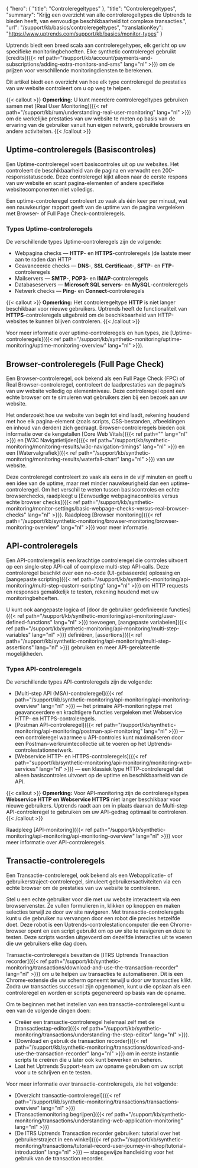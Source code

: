 {
  "hero": {
    "title": "Controleregeltypes"
  },
  "title": "Controleregeltypes",
  "summary": "Krijg een overzicht van alle controleregeltypes die Uptrends te bieden heeft, van eenvoudige beschikbaarheid tot complexe transacties.",
  "url": "/support/kb/basics/controleregeltypes",
  "translationKey": "https://www.uptrends.com/support/kb/basics/monitor-types"
}

Uptrends biedt een breed scala aan controleregeltypes, elk gericht op uw specifieke monitoringbehoeften. Elke synthetic controleregel gebruikt [credits]({{< ref path="/support/kb/account/payments-and-subscriptions/adding-extra-monitors-and-sms" lang="nl" >}}) om de prijzen voor verschillende monitoringdiensten te berekenen.

Dit artikel biedt een overzicht van hoe elk type controleregel de prestaties van uw website controleert om u op weg te helpen.

{{< callout >}} **Opmerking:** U kunt meerdere controleregeltypes gebruiken samen met [Real User Monitoring]({{< ref path="/support/kb/rum/understanding-real-user-monitoring" lang="nl" >}}) om de werkelijke prestaties van uw website te meten op basis van de ervaring van de gebruiker vanuit hun eigen netwerk, gebruikte browsers en andere activiteiten. {{< /callout >}}

## Uptime-controleregels (Basiscontroles)

Een Uptime-controleregel voert basiscontroles uit op uw websites. Het controleert de beschikbaarheid van de pagina en verwacht een 200-responsstatuscode. Deze controleregel kijkt alleen naar de eerste respons van uw website en scant pagina-elementen of andere specifieke websitecomponenten niet volledigs. 

Een uptime-controleregel controleert zo vaak als één keer per minuut, wat een nauwkeuriger rapport geeft van de uptime van de pagina vergeleken met Browser- of Full Page Check-controleregels.

### Types Uptime-controleregels

De verschillende types Uptime-controleregels zijn de volgende:

- Webpagina checks — **HTTP**- en **HTTPS**-controleregels (de laatste meer aan te raden dan HTTP
- Geavanceerde checks — **DNS**-, **SSL Certificaat**-, **SFTP**- en **FTP**-controleregels
- Mailservers — **SMTP**-, **POP3**- en **IMAP**-controleregels
- Databaseservers — **Microsoft SQL servers**- en **MySQL**-controleregels
- Netwerk checks — **Ping**- en **Connect**-controleregels

{{< callout >}} **Opmerking:** Het controleregeltype **HTTP** is niet langer beschikbaar voor nieuwe gebruikers. Uptrends heeft de functionaliteit van **HTTPS**-controleregels uitgebreid om de beschikbaarheid van HTTP-websites te kunnen blijven controleren. {{< /callout >}}

Voor meer informatie over uptime-controleregels en hun types, zie [Uptime-controleregels]({{< ref path="/support/kb/synthetic-monitoring/uptime-monitoring/uptime-monitoring-overview" lang="nl" >}}).

## Browser-controleregels (Full Page Check)

Een Browser-controleregel, ook bekend als een Full Page Check (FPC) of Real Browser-controleregel, controleert de laadprestaties van de pagina’s van uw website volledig op elementniveau. Deze controleregel opent een echte browser om te simuleren wat gebruikers zien bij een bezoek aan uw website.

Het onderzoekt hoe uw website van begin tot eind laadt, rekening houdend met hoe elk pagina-element (zoals scripts, CSS-bestanden, afbeeldingen en inhoud van derden) zich gedraagt. Browser-controleregels bieden ook informatie over de kengetallen [Core Web Vitals]({{< ref path="" lang="nl" >}}) en [W3C Navigatietijden]({{< ref path="/support/kb/synthetic-monitoring/monitoring-results/w3c-navigation-timings" lang="nl" >}}) en een [Watervalgrafiek]({{< ref path="/support/kb/synthetic-monitoring/monitoring-results/waterfall-chart" lang="nl" >}}) van uw website.

Deze controleregel controleert zo vaak als eens in de vijf minuten en geeft u een idee van de uptime, maar met minder nauwkeurigheid dan een uptime-controleregel. Om het verschil te weten tussen basiscontroles en echte browserchecks, raadpleegt u [Eenvoudige webpaginacontroles versus echte browser checks]({{< ref path="/support/kb/synthetic-monitoring/monitor-settings/basic-webpage-checks-versus-real-browser-checks" lang="nl" >}}). Raadpleeg [Browser monitoring]({{< ref path="/support/kb/synthetic-monitoring/browser-monitoring/browser-monitoring-overview" lang="nl" >}}) voor meer informatie.

## API-controleregels

Een API-controleregel is een krachtige controleregel die controles uitvoert op een single-step API-call of complexe multi-step API-calls. Deze controleregel beschikt over een no-code (UI-gebaseerde) oplossing en [aangepaste scripting]({{< ref path="/support/kb/synthetic-monitoring/api-monitoring/multi-step-custom-scripting" lang="nl" >}}) om HTTP requests en responses gemakkelijk te testen, rekening houdend met uw monitoringbehoeften.

U kunt ook aangepaste logica of [door de gebruiker gedefinieerde functies]({{< ref path="/support/kb/synthetic-monitoring/api-monitoring/user-defined-functions" lang="nl" >}}) toevoegen, [aangepaste variabelen]({{< ref path="/support/kb/synthetic-monitoring/api-monitoring/multi-step-variables" lang="nl" >}}) definiëren, [assertions]({{< ref path="/support/kb/synthetic-monitoring/api-monitoring/multi-step-assertions" lang="nl" >}}) gebruiken en meer API-gerelateerde mogelijkheden.  

### Types API-controleregels

De verschillende types API-controleregels zijn de volgende:

- [Multi-step API (MSA)-controleregel]({{< ref path="/support/kb/synthetic-monitoring/api-monitoring/api-monitoring-overview" lang="nl" >}}) — het primaire API-monitoringtype met geavanceerdere en krachtigere functies vergeleken met Webservice HTTP- en HTTPS-controleregels.  
- [Postman API-controleregel]({{< ref path="/support/kb/synthetic-monitoring/api-monitoring/postman-api-monitoring" lang="nl" >}}) — een controleregel waarmee u API-controles kunt maximaliseren door een Postman-werkruimtecollectie uit te voeren op het Uptrends-controlestationnetwerk. 
- [Webservice HTTP- en HTTPS-controleregels]({{< ref path="support/kb/synthetic-monitoring/api-monitoring/monitoring-web-services" lang="nl" >}}) — een klassiek type HTTP-controleregel dat alleen basiscontroles uitvoert op de uptime en beschikbaarheid van de API.

{{< callout >}} **Opmerking:** Voor API-monitoring zijn de controleregeltypes **Webservice HTTP en Webservice HTTPS** niet langer beschikbaar voor nieuwe gebruikers. Uptrends raadt aan om in plaats daarvan de Multi-step API-controleregel te gebruiken om uw API-gedrag optimaal te controleren. {{< /callout >}}

Raadpleeg [API-monitoring]({{< ref path="/support/kb/synthetic-monitoring/api-monitoring/api-monitoring-overview" lang="nl" >}}) voor meer informatie over API-controleregels.

## Transactie-controleregels

Een Transactie-controleregel, ook bekend als een Webapplicatie- of gebruikerstraject-controleregel, simuleert gebruikersactiviteiten via een echte browser om de prestaties van uw website te controleren.

Stel u een echte gebruiker voor die met uw website interacteert via een browservenster. Ze vullen formulieren in, klikken op knoppen en maken selecties terwijl ze door uw site navigeren. Met transactie-controleregels kunt u die gebruiker nu vervangen door een robot die precies hetzelfde doet. Deze robot is een Uptrends-controlestationcomputer die een Chrome-browser opent en een script gebruikt om op uw site te navigeren en deze te testen. Deze scripts worden uitgevoerd om dezelfde interacties uit te voeren die uw gebruikers elke dag doen.

Transactie-controleregels bevatten de [ITRS Uptrends Transaction recorder]({{< ref path="/support/kb/synthetic-monitoring/transactions/download-and-use-the-transaction-recorder" lang="nl" >}}) om u te helpen uw transacties te automatiseren. Dit is een Chrome-extensie die uw scherm opneemt terwijl u door uw transacties klikt. Zodra uw transacties succesvol zijn opgenomen, kunt u die opslaan als een controleregel en worden er scripts gegenereerd op basis van de opname.

Om te beginnen met het instellen van een transactie-controleregel kunt u een van de volgende dingen doen:

- Creëer een transactie-controleregel helemaal zelf met de [transactiestap-editor]({{< ref path="/support/kb/synthetic-monitoring/transactions/understanding-the-step-editor" lang="nl" >}}).
- [Download en gebruik de transaction recorder]({{< ref path="/support/kb/synthetic-monitoring/transactions/download-and-use-the-transaction-recorder" lang="nl" >}}) om in eerste instantie scripts te creëren die u later ook kunt bewerken en beheren.
- Laat het Uptrends Support-team uw opname gebruiken om uw script voor u te schrijven en te testen.

Voor meer informatie over transactie-controleregels, zie het volgende:

- [Overzicht transactie-controleregel]({{< ref path="/support/kb/synthetic-monitoring/transactions/transactions-overview" lang="nl" >}})
- [Transactiemonitoring begrijpen]({{< ref path="/support/kb/synthetic-monitoring/transactions/understanding-web-application-monitoring" lang="nl" >}})
- [De ITRS Uptrends Transaction recorder gebruiken: tutorial over het gebruikerstraject in een winkel]({{< ref path="/support/kb/synthetic-monitoring/transactions/tutorial-record-user-journey-in-shop/tutorial-introduction" lang="nl" >}}) — stapsgewijze handleiding voor het gebruik van de transaction recorder.